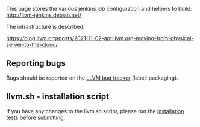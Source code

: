 This page stores the various jenkins job configuration and helpers to build:
http://llvm-jenkins.debian.net/

The infrastructure is described:

https://blog.llvm.org/posts/2021-11-02-apt.llvm.org-moving-from-physical-server-to-the-cloud/

## Reporting bugs

Bugs should be reported on the <a href="https://github.com/llvm/llvm-project/labels/packaging">LLVM bug tracker</a> (label: packaging).

## llvm.sh - installation script

If you have any changes to the llvm.sh script, please run the [installation tests](install-tests/README.md) before submitting.
